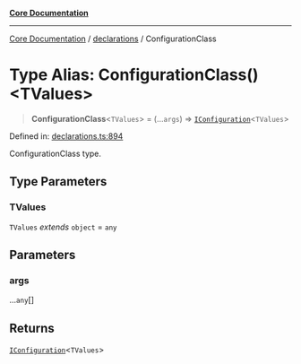 [**Core Documentation**](../../README.md)

***

[Core Documentation](../../README.md) / [declarations](../README.md) / ConfigurationClass

# Type Alias: ConfigurationClass()\<TValues\>

> **ConfigurationClass**\<`TValues`\> = (...`args`) => [`IConfiguration`](../interfaces/IConfiguration.md)\<`TValues`\>

Defined in: [declarations.ts:894](https://github.com/stonemjs/core/blob/3581a30de158e951ead319c3cc6abead0be9639f/src/declarations.ts#L894)

ConfigurationClass type.

## Type Parameters

### TValues

`TValues` *extends* `object` = `any`

## Parameters

### args

...`any`[]

## Returns

[`IConfiguration`](../interfaces/IConfiguration.md)\<`TValues`\>
